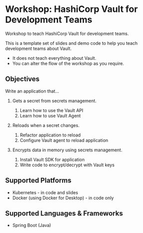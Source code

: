 # Workshop: HashiCorp Vault for Development Teams

Workshop to teach HashiCorp Vault for development teams.

This is a template set of slides and demo code to help you
teach development teams about Vault.

- It does not teach everything about Vault.
- You can alter the flow of the workshop as you require.

## Objectives

Write an application that...

1. Gets a secret from secrets management.
   1. Learn how to use the Vault API
   1. Learn how to use Vault Agent

1. Reloads when a secret changes.
   1. Refactor application to reload
   1. Configure Vault agent to reload application


1. Encrypts data in memory using secrets
   management.
   1. Install Vault SDK for application
   1. Write code to encrypt/decrypt with Vault keys


## Supported Platforms

- Kubernetes - in code and slides
- Docker (using Docker for Desktop) - in code only

## Supported Languages & Frameworks

- Spring Boot (Java)

